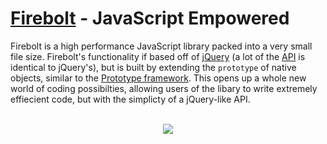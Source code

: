 [Firebolt](http://fireboltjs.com) - JavaScript Empowered
========

Firebolt is a high performance JavaScript library packed into a very small file size. Firebolt's functionality if based off of <a href="http://jquery.com" target="_blank">jQuery</a> (a lot of the [API](http://api.fireboltjs.com) is identical to jQuery's), but is built by extending the `prototype` of native objects, similar to the <a href="http://prototypejs.org" target="_blank">Prototype framework</a>. This opens up a whole new world of coding possibilties, allowing users of the libary to write extremely effiecient code, but with the simplicty of a jQuery-like API.

<p align="center">
  <br />
  <a href="http://fireboltjs.com" title="Firebolt - JavaScript Empowered" target="_blank">
    <img src="http://fireboltjs.com/img/firebolt.jpg" />
  </a>
</p>
